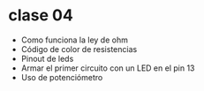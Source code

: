 # clase 04

- Como funciona la ley de ohm
- Código de color de resistencias
- Pinout de leds
- Armar el primer circuito con un LED en el pin 13
- Uso de potenciómetro

